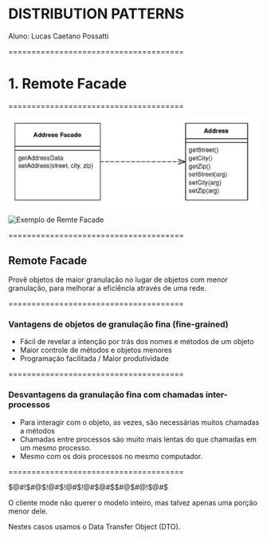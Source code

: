 # DISTRIBUTION PATTERNS

Aluno: Lucas Caetano Possatti

======================================

# 1. Remote Facade

======================================

![Exemplo de Remote Facade](./img/remote-facade-1.png)

<img src="img/remote-facade.png" alt="Exemplo de Remte Facade">

======================================

## Remote Facade

Provê objetos de maior granulação no lugar de objetos com menor granulação, para melhorar a eficiência através de uma rede.

======================================

### Vantagens de objetos de granulação fina (fine-grained)

 - Fácil de revelar a intenção por trás dos nomes e métodos de um objeto
 - Maior controle de métodos e objetos menores
 - Programação facilitada / Maior produtividade

======================================

### Desvantagens da granulação fina com chamadas inter-processos
 - Para interagir com o objeto, as vezes, são necessárias muitos chamadas a métodos
 - Chamadas entre processos são muito mais lentas do que chamadas em um mesmo processo.
 - Mesmo com os dois processos no mesmo computador.

======================================

$@#!$#@$!@#$!@#$!@#$@#$$#@$#@!$@#$

O cliente mode não querer o modelo inteiro, mas talvez apenas uma porção menor dele.

Nestes casos usamos o Data Transfer Object (DTO).

